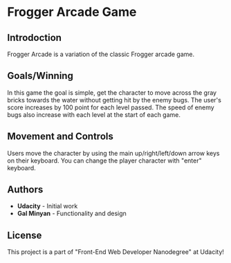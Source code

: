 # Frogger Arcade Game

## Introdoction
Frogger Arcade is a variation of the classic Frogger arcade game.

## Goals/Winning
In this game the goal is simple, get the character to move across the gray bricks towards the water without getting hit by the enemy bugs. The user's score increases by 100 point for each level passed. The speed of enemy bugs also increase with each level at the start of each game.

## Movement and Controls
Users move the character by using the main up/right/left/down arrow keys on their keyboard. You can change the player character with "enter" keyboard.

## Authors
* **Udacity** - Initial work
* **Gal Minyan** - Functionality and design

## License
This project is a part of "Front-End Web Developer Nanodegree" at Udacity!